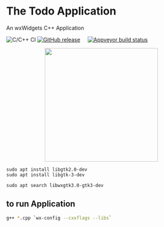<h1> The Todo Application</h1> 
<!--<img src="https://raw.githubusercontent.com/sutharp777/Todo-GUI-Cpp-App/main/icon.png">-->
An wxWidgets C++ Application

![C/C++ CI](https://github.com/sutharp777/Todo-GUI-Cpp-App/workflows/C/C++%20CI/badge.svg)
[![GitHub release](https://img.shields.io/github/release/sutharp777/Todo-GUI-Cpp-App.svg)](../../releases/latest)
&nbsp;&nbsp;&nbsp;&nbsp;[![Appveyor build status](https://ci.appveyor.com/api/projects/status/github/sutharp777/Todo-GUI-Cpp-App?branch=master&svg=true)](https://github.com/sutharp777/Todo-GUI-Cpp-App/actions)

<p align="center">
<img height ="300" src="https://user-images.githubusercontent.com/49487927/106643383-abbe7500-65af-11eb-8671-7957d190222f.gif">
</p>

```
sudo apt install libgtk2.0-dev             
sudo apt install libgtk-3-dev
```
```
sudo apt search libwxgtk3.0-gtk3-dev
```
## to run Application
```sh
g++ *.cpp `wx-config --cxxflags --libs`
```
